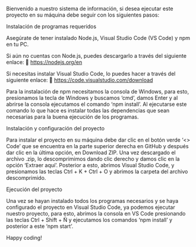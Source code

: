 Bienvenido a nuestro sistema de información, si desea ejecutar este proyecto en su máquina debe seguir con los siguientes pasos:

Instalación de programas requeridos

Asegúrate de tener instalado Node.js, Visual Studio Code (VS Code) y npm en tu PC.

Si aún no cuentas con Node.js, puedes descargarlo a través del siguiente enlace:
	https://nodejs.org/en  

Si necesitas instalar Visual Studio Code, lo puedes hacer a través del siguiente enlace:
	https://code.visualstudio.com/download  

Para la instalación de npm necesitamos la consola de Windows, para esto, presionamos la tecla de Windows y buscamos ‘cmd’, damos Enter y al abrirse la consola ejecutamos el comando ‘npm install’.
Al ejecutarse este comando lo que hace es instalar todas las dependencias que sean necesarias para la buena ejecución de los programas.

Instalación y configuración del proyecto

Para instalar el proyecto en su máquina debe dar clic en el botón verde ‘<> Code’ que se encuentra en la parte superior derecha en GitHub y después dar clic en la última opción, en Download ZIP.
Una vez descargado el archivo .zip, lo descomprimimos dando clic derecho y damos clic en la opción ‘Extraer aquí’.
Posterior a esto, abrimos Visual Studio Code, y presionamos las teclas Ctrl + K + Ctrl + O y abrimos la carpeta del archivo descomprimido.


Ejecución del proyecto

Una vez se hayan instalado todos los programas necesarios y se haya configurado el proyecto en Visual Studio Code, ya podemos ejecutar nuestro proyecto, para esto, abrimos la consola en VS Code presionando las teclas Ctrl + Shift + Ñ y ejecutamos los comandos ‘npm install’ y posterior a este ‘npm start’.












Happy coding!

